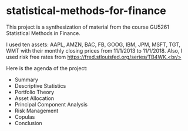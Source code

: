 # statistical-methods-for-finance
This project is a synthesization of material from the course GU5261 Statistical Methods in Finance.<br/> 

I used ten assets: AAPL, AMZN, BAC, FB, GOOG, IBM, JPM, MSFT, TGT, WMT with their monthly closing prices 
from 11/1/2013 to 11/1/2018. Also, I used risk free rates from https://fred.stlouisfed.org/series/TB4WK.<br/>

Here is the agenda of the project:
* Summary
* Descriptive Statistics
* Portfolio Theory
* Asset Allocation
* Principal Component Analysis
* Risk Management
* Copulas
* Conclusion




